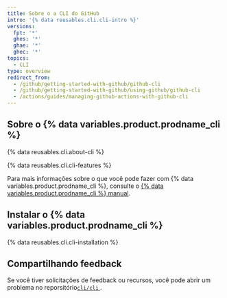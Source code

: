 ```yaml
---
title: Sobre o a CLI do GitHub
intro: '{% data reusables.cli.cli-intro %}'
versions:
  fpt: '*'
  ghes: '*'
  ghae: '*'
  ghec: '*'
topics:
  - CLI
type: overview
redirect_from:
  - /github/getting-started-with-github/github-cli
  - /github/getting-started-with-github/using-github/github-cli
  - /actions/guides/managing-github-actions-with-github-cli
---
```


## Sobre o {% data variables.product.prodname_cli %}

{% data reusables.cli.about-cli %}

{% data reusables.cli.cli-features %}

Para mais informações sobre o que você pode fazer com {% data variables.product.prodname_cli %}, consulte o [{% data variables.product.prodname_cli %} manual](https://cli.github.com/manual).

## Instalar o {% data variables.product.prodname_cli %}

{% data reusables.cli.cli-installation %}

## Compartilhando feedback

Se você tiver solicitações de feedback ou recursos, você pode abrir um problema no reporsitório[`cli/cli` ](https://github.com/cli/cli).
